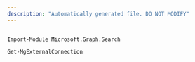 ```yaml
---
description: "Automatically generated file. DO NOT MODIFY"
---
```


```powershellv1

Import-Module Microsoft.Graph.Search

Get-MgExternalConnection

```